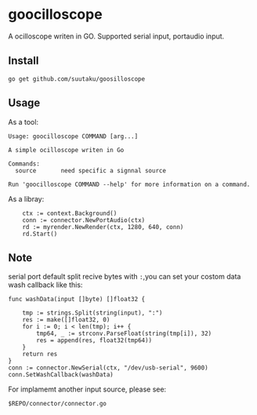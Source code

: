 # goocilloscope
 A ocilloscope writen in GO.
 Supported serial input, portaudio input.


## Install
```
go get github.com/suutaku/goosilloscope
```

## Usage
As a tool:
```
Usage: goocilloscope COMMAND [arg...]

A simple ocilloscope writen in Go
               
Commands:      
  source       need specific a signnal source
               
Run 'goocilloscope COMMAND --help' for more information on a command.
```
As a libray:

```
	ctx := context.Background()
	conn := connector.NewPortAudio(ctx)
	rd := myrender.NewRender(ctx, 1280, 640, conn)
	rd.Start()
```

## Note
serial port default split recive bytes with `:`,you can set your costom data wash callback like this:

```
func washData(input []byte) []float32 {

	tmp := strings.Split(string(input), ":")
	res := make([]float32, 0)
	for i := 0; i < len(tmp); i++ {
		tmp64, _ := strconv.ParseFloat(string(tmp[i]), 32)
		res = append(res, float32(tmp64))
	}
	return res
}
conn := connector.NewSerial(ctx, "/dev/usb-serial", 9600)
conn.SetWashCallback(washData)

```

For implamemt another input source, please see:

```
$REPO/connector/connector.go
```

